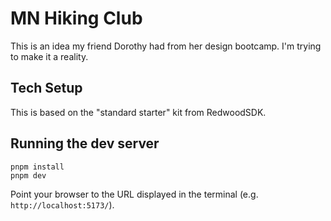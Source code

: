 # MN Hiking Club

This is an idea my friend Dorothy had from her design bootcamp.  I'm trying to make it a reality.

## Tech Setup

This is based on the "standard starter" kit from RedwoodSDK. 

## Running the dev server

```shell
pnpm install
pnpm dev
```

Point your browser to the URL displayed in the terminal (e.g. `http://localhost:5173/`). 